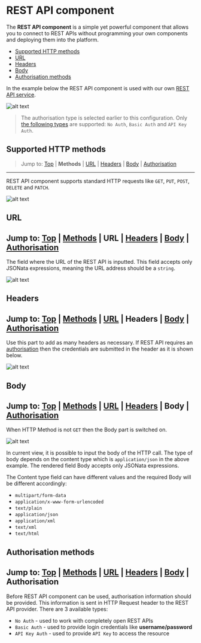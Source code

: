# REST API component

The **REST API component** is a simple yet powerful component that allows you to connect to REST APIs without programming your own components and deploying them into the platform.

* [Supported HTTP methods](#supported-http-methods)
* [URL](#url)
* [Headers](#headers)
* [Body](#body)
* [Authorisation methods](#authorisation-methods)

In the example below the REST API component is used with our own [REST API service](https://api.elastic.io/docs "elastic.io REST API service").

![alt text](https://cdn.elastic.io/documentation/rest-api-first-look.png "REST API component first look")

> The authorisation type is selected earlier to this configuration. Only [the following types](#authorisation-methods) are supported: `No Auth`, `Basic Auth` and `API Key Auth`.

## Supported HTTP methods

> Jump to: [Top](#) | **Methods** | [URL](#url) | [Headers](#headers) | [Body](#body) | [Authorisation](#authorisation-methods)
---

REST API component supports standard HTTP requests like `GET`, `PUT`, `POST`, `DELETE` and `PATCH`.

![alt text](https://cdn.elastic.io/documentation/rest-api-component-methods.png "REST API component methods")

## URL


Jump to: [Top](#) | [Methods](#supported-http-methods) | **URL** | [Headers](#headers) | [Body](#body) | [Authorisation](#authorisation-methods)
---

The field where the URL of the REST API is inputted. This field accepts only JSONata expressions, meaning the URL address should be a `string`.

![alt text](https://cdn.elastic.io/documentation/rest-api-component-url.png "REST API component URL field")

## Headers


Jump to: [Top](#) | [Methods](#supported-http-methods) | [URL](#url) | **Headers** | [Body](#body) | [Authorisation](#authorisation-methods)
---

Use this part to add as many headers as necessary. If REST API requires an [authorisation](#authorisation-methods) then the credentials are submitted in the header as it is shown below.

![alt text](https://cdn.elastic.io/documentation/rest-api-component-headers-get.png "REST API component Headers field")

## Body


Jump to: [Top](#) | [Methods](#supported-http-methods) | [URL](#url) | [Headers](#headers) | **Body** | [Authorisation](#authorisation-methods)
---

When HTTP Method is not `GET` then the Body part is switched on.

![alt text](https://cdn.elastic.io/documentation/rest-api-component-put-body.png "REST API component Body field")

In current view, it is possible to input the body of the HTTP call. The type of body depends on the content type which is `application/json` in the above example. The rendered field Body accepts only JSONata expressions.

The Content type field can have different values and the required Body will be different accordingly:

* `multipart/form-data`
* `application/x-www-form-urlencoded`
* `text/plain`
* `application/json`
* `application/xml`
* `text/xml`
* `text/html`

## Authorisation methods


Jump to: [Top](#) | [Methods](#supported-http-methods) | [URL](#url) | [Headers](#headers) | [Body](#body) | **Authorisation**
---

Before REST API component can be used, authorisation information should be provided. This information is sent in HTTP Request header to the REST API provider. There are 3 available types:

* `No Auth` - used to work with completely open REST APIs
* `Basic Auth` - used to provide login credentials like **username/password**
* `API Key Auth` - used to provide `API Key` to access the resource

